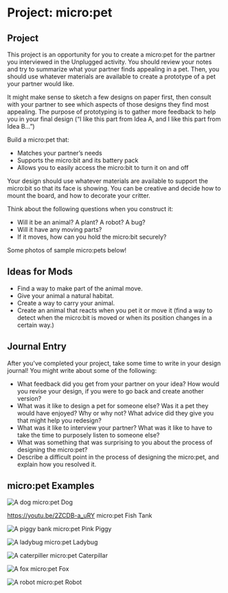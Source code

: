 # Project: micro:pet

## Project

This project is an opportunity for you to create a micro:pet for the partner you interviewed in the Unplugged activity. You should review your notes and try to summarize what your partner finds appealing in a pet. Then, you should use whatever materials are available to create a prototype of a pet your partner would like.

It might make sense to sketch a few designs on paper first, then consult with your partner to see which aspects of those designs they find most appealing. The purpose of prototyping is to gather more feedback to help you in your final design (“I like this part from Idea A, and I like this part from Idea B…”)

Build a micro:pet that:
* Matches your partner’s needs
* Supports the micro:bit and its battery pack
* Allows you to easily access the micro:bit to turn it on and off

Your design should use whatever materials are available to support the micro:bit so that its face is showing. You can be creative and decide how to mount the board, and how to decorate your critter.

Think about the following questions when you construct it:

* Will it be an animal? A plant? A robot? A bug?
* Will it have any moving parts?
* If it moves, how can you hold the micro:bit securely?

Some photos of sample micro:pets below!

## Ideas for Mods

* Find a way to make part of the animal move.
* Give your animal a natural habitat.
* Create a way to carry your animal.
* Create an animal that reacts when you pet it or move it (find a way to detect when the micro:bit is moved or when its position changes in a certain way.)

## Journal Entry
After you've completed your project, take some time to write in your design journal! You might write about some of the following:

* What feedback did you get from your partner on your idea? How would you revise your design, if you were to go back and create another version?
* What was it like to design a pet for someone else? Was it a pet they would have enjoyed? Why or why not? What advice did they give you that might help you redesign?
* What was it like to interview your partner? What was it like to have to take the time to purposely listen to someone else?
* What was something that was surprising to you about the process of designing the micro:pet?
* Describe a difficult point in the process of designing the micro:pet, and explain how you resolved it.

## micro:pet Examples

![A dog micro:pet](/static/courses/csintro/making/micropet-dog.jpg)
Dog

https://youtu.be/2ZCDB-a_uRY
micro:pet Fish Tank 


![A piggy bank micro:pet](/static/courses/csintro/making/micropet-piggy-bank.jpg)
Pink Piggy

![A ladybug micro:pet](/static/courses/csintro/making/micropet-ladybug.jpg)
Ladybug

![A caterpiller micro:pet](/static/courses/csintro/making/micropet-caterpillar.jpg)
Caterpillar

![A fox micro:pet](/static/courses/csintro/making/micropet-fox.jpg)
Fox

![A robot micro:pet](/static/courses/csintro/making/micropet-robot.jpg)
Robot

